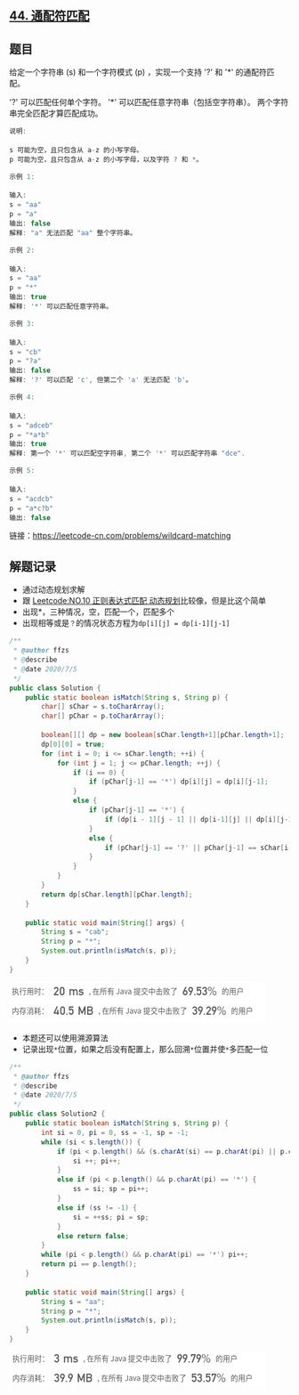 ## [44. 通配符匹配](https://leetcode-cn.com/problems/wildcard-matching/)

## 题目

给定一个字符串 (s) 和一个字符模式 (p) ，实现一个支持 '?' 和 '*' 的通配符匹配。

'?' 可以匹配任何单个字符。
'*' 可以匹配任意字符串（包括空字符串）。
两个字符串完全匹配才算匹配成功。

```java
说明:

s 可能为空，且只包含从 a-z 的小写字母。
p 可能为空，且只包含从 a-z 的小写字母，以及字符 ? 和 *。
```

```java
示例 1:

输入:
s = "aa"
p = "a"
输出: false
解释: "a" 无法匹配 "aa" 整个字符串。
```

```java
示例 2:

输入:
s = "aa"
p = "*"
输出: true
解释: '*' 可以匹配任意字符串。
```

```java
示例 3:

输入:
s = "cb"
p = "?a"
输出: false
解释: '?' 可以匹配 'c', 但第二个 'a' 无法匹配 'b'。
```

```java
示例 4:

输入:
s = "adceb"
p = "*a*b"
输出: true
解释: 第一个 '*' 可以匹配空字符串, 第二个 '*' 可以匹配字符串 "dce".
```

```java
示例 5:

输入:
s = "acdcb"
p = "a*c?b"
输出: false
```


链接：https://leetcode-cn.com/problems/wildcard-matching

## 解题记录

+ 通过动态规划求解
+ 跟 [Leetcode:NO.10 正则表达式匹配 动态规划](https://blog.csdn.net/tonydz0523/article/details/106876579)比较像，但是比这个简单
+ 出现*，三种情况，空，匹配一个，匹配多个
+ 出现相等或是`？`的情况状态方程为`dp[i][j] = dp[i-1][j-1]`

```java
/**
 * @author ffzs
 * @describe
 * @date 2020/7/5
 */
public class Solution {
    public static boolean isMatch(String s, String p) {
        char[] sChar = s.toCharArray();
        char[] pChar = p.toCharArray();

        boolean[][] dp = new boolean[sChar.length+1][pChar.length+1];
        dp[0][0] = true;
        for (int i = 0; i <= sChar.length; ++i) {
            for (int j = 1; j <= pChar.length; ++j) {
                if (i == 0) {
                    if (pChar[j-1] == '*') dp[i][j] = dp[i][j-1];
                }
                else {
                    if (pChar[j-1] == '*') {
                        if (dp[i - 1][j - 1] || dp[i-1][j] || dp[i][j-1]) dp[i][j] = true;
                    }
                    else {
                        if (pChar[j-1] == '?' || pChar[j-1] == sChar[i-1]) dp[i][j] = dp[i-1][j-1];
                    }
                }
            }
        }
        return dp[sChar.length][pChar.length];
    }

    public static void main(String[] args) {
        String s = "cab";
        String p = "*";
        System.out.println(isMatch(s, p));
    }
}

```

![image-20200705164107683](README.assets/image-20200705164107683.png)

+ 本题还可以使用溯源算法
+ 记录出现`*`位置，如果之后没有配置上，那么回溯`*`位置并使`*`多匹配一位

```java
/**
 * @author ffzs
 * @describe
 * @date 2020/7/5
 */
public class Solution2 {
    public static boolean isMatch(String s, String p) {
        int si = 0, pi = 0, ss = -1, sp = -1;
        while (si < s.length()) {
            if (pi < p.length() && (s.charAt(si) == p.charAt(pi) || p.charAt(pi) == '?')) {
                si ++; pi++;
            }
            else if (pi < p.length() && p.charAt(pi) == '*') {
                ss = si; sp = pi++;
            }
            else if (ss != -1) {
                si = ++ss; pi = sp;
            }
            else return false;
        }
        while (pi < p.length() && p.charAt(pi) == '*') pi++;
        return pi == p.length();
    }

    public static void main(String[] args) {
        String s = "aa";
        String p = "*";
        System.out.println(isMatch(s, p));
    }
}
```

![image-20200705170304374](README.assets/image-20200705170304374.png)